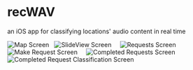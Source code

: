 # recWAV
an iOS app for classifying locations' audio content in real time

![Map Screen](/../master/imgs/map-screen.png?raw=true "Home Screen") &nbsp;
![SlideView Screen](/../master/imgs/slide-view.png?raw=true "SlideView Screen") &nbsp; &nbsp;
![Requests Screen](/../master/imgs/requests-screen.png?raw=true "Audio Requests Screen") 
![Make Request Screen](/../master/imgs/make-request-screen.png?raw=true "Make Request Screen") &nbsp; &nbsp;
![Completed Requests Screen](/../master/imgs/completed-requests.png?raw=true "Completed Audio Requests Screen") &nbsp; &nbsp;
![Completed Request Classification Screen](/../master/imgs/completed-request-classification.png?raw=true "Detail Audio Request Completed Screen")
